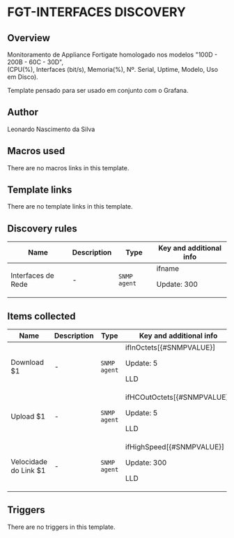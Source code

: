 # FGT-INTERFACES DISCOVERY

## Overview

Monitoramento de Appliance Fortigate homologado nos modelos "100D - 200B - 60C - 30D",  
(CPU(%), Interfaces (bit/s), Memoria(%), Nº. Serial, Uptime, Modelo, Uso em Disco).


Template pensado para ser usado em conjunto com o Grafana.



## Author

Leonardo Nascimento da Silva

## Macros used

There are no macros links in this template.

## Template links

There are no template links in this template.

## Discovery rules

|Name|Description|Type|Key and additional info|
|----|-----------|----|----|
|Interfaces de Rede|<p>-</p>|`SNMP agent`|ifname<p>Update: 300</p>|
## Items collected

|Name|Description|Type|Key and additional info|
|----|-----------|----|----|
|Download $1|<p>-</p>|`SNMP agent`|ifInOctets[{#SNMPVALUE}]<p>Update: 5</p><p>LLD</p>|
|Upload $1|<p>-</p>|`SNMP agent`|ifHCOutOctets[{#SNMPVALUE}]<p>Update: 5</p><p>LLD</p>|
|Velocidade do Link $1|<p>-</p>|`SNMP agent`|ifHighSpeed[{#SNMPVALUE}]<p>Update: 300</p><p>LLD</p>|
## Triggers

There are no triggers in this template.

